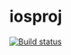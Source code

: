 # iosproj

[![Build status](https://build.appcenter.ms/v0.1/apps/ef7654f8-3991-4d0b-83d7-90f3836b62a4/branches/master/badge)](https://appcenter.ms)
